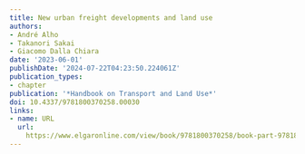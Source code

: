 ```yaml
---
title: New urban freight developments and land use
authors:
- André Alho
- Takanori Sakai
- Giacomo Dalla Chiara
date: '2023-06-01'
publishDate: '2024-07-22T04:23:50.224061Z'
publication_types:
- chapter
publication: '*Handbook on Transport and Land Use*'
doi: 10.4337/9781800370258.00030
links:
- name: URL
  url: 
    https://www.elgaronline.com/view/book/9781800370258/book-part-9781800370258-30.xml
---
```

